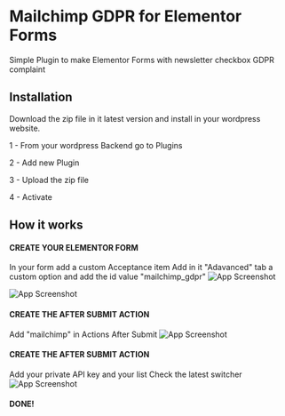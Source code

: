 
# Mailchimp GDPR for Elementor Forms

Simple Plugin to make Elementor Forms with newsletter checkbox GDPR complaint



## Installation

Download the zip file in it latest version and install in your wordpress website.

1 - From your wordpress Backend go to Plugins

2 - Add new Plugin

3 - Upload the zip file

4 - Activate



## How it works

#### CREATE YOUR ELEMENTOR FORM
In your form add a custom Acceptance item
Add in it "Adavanced" tab a custom option and add the id value "mailchimp_gdpr"
![App Screenshot](https://i.ibb.co/cQm7Cwf/Screenshot-2024-01-21-at-19-16-07.png)

![App Screenshot](https://i.ibb.co/HP5h7sW/Screenshot-2024-01-21-at-19-21-56.png)

#### CREATE THE AFTER SUBMIT ACTION
Add "mailchimp" in Actions After Submit
![App Screenshot](https://i.ibb.co/BtJQHYH/Screenshot-2024-01-21-at-19-16-18.png)

#### CREATE THE AFTER SUBMIT ACTION
Add your private API key and your list
Check the latest switcher
![App Screenshot](https://i.ibb.co/9w1xTrc/Screenshot-2024-01-21-at-19-45-41.png)

#### DONE!
